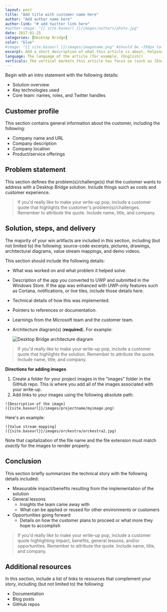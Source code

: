 ```yaml
---
layout: post
title: "Add title with customer name here"
author: "Add author name here"
author-link: "# add twitter link here"
#author-image: "{{ site.baseurl }}/images/authors/photo.jpg"
date: 2017-01-25
categories: [Desktop Bridge]
color: "blue"
#image: "{{ site.baseurl }}/images/imagename.png" #should be ~350px tall
excerpt: Add a short description of what this article is about, helping a fellow developer understand why they would want to read it. What value will they get out of reading it? Focus on the problem or technologies and let that be the guiding light.
language: The language of the article (for example, [English])
verticals: The vertical markets this article has focus on (such as [Energy, Manufacturing & Resources, Financial Services, Public Sector, "Retail, Consumer Products & Services", Environmental, Communications/Media, Transportation & Logistics, Smart Cities, Agricultural, Environmental, Healthcare, Other])
---
```


Begin with an intro statement with the following details:

- Solution overview
- Key technologies used
- Core team: names, roles, and Twitter handles 
 
## Customer profile ##

This section contains general information about the customer, including the following:

- Company name and URL
- Company description
- Company location
- Product/service offerings

## Problem statement ##

This section defines the problem(s)/challenge(s) that the customer wants to address with a Desktop Bridge solution. Include things suich as costs and customer experience.

> If you'd really like to make your write-up pop, include a customer quote that highlights the customer's problem(s)/challenges. Remember to attribute the quote. Include name, title, and company.

## Solution, steps, and delivery ##

The majority of your win artifacts are included in this section, including (but not limited to) the following: source-code excerpts, pictures, drawings, architectural diagrams, value stream mappings, and demo videos.

This section should include the following details:

- What was worked on and what problem it helped solve.
- Description of the app you converted to UWP and submitted in the Windows Store. If the app was enhanced with UWP-only features such as Cortana, notifications, or live tiles, include those details here.
- Technical details of how this was implemented.
- Pointers to references or documentation.
- Learnings from the Microsoft team and the customer team.
- Architecture diagram(s) (**required**). For example:

  ![Desktop Bridge architecture diagram](/images/templates/desktopbridgearchitecture.png)

> If you'd really like to make your write-up pop, include a customer quote that highlights the solution. Remember to attribute the quote. Include name, title, and company.

**Directions for adding images**

1. Create a folder for your project images in the "images" folder in the GitHub repo. This is where you add all of the images associated with your write-up.
2. Add links to your images using the following absolute path:

  `![Description of the image]({{site.baseurl}}/images/projectname/myimage.png)`

  Here's an example: 

  `![Value stream mapping]({{site.baseurl}}/images/orckestra/orckestra2.jpg)`

Note that capitalization of the file name and the file extension must match *exactly* for the images to render properly.
 
## Conclusion ##

This section briefly summarizes the technical story with the following details included:

- Measurable impact/benefits resulting from the implementation of the solution
- General lessons
  - Insights the team came away with
  - What can be applied or reused for other environments or customers
- Opportunities going forward
  - Details on how the customer plans to proceed or what more they hope to accomplish

> If you'd really like to make your write-up pop, include a customer quote highlighting impact, benefits, general lessons, and/or opportunities. Remember to attribute the quote. Include name, title, and company.

## Additional resources ##

In this section, include a list of links to resources that complement your story, including (but not limited to) the following:

- Documentation
- Blog posts
- GitHub repos
